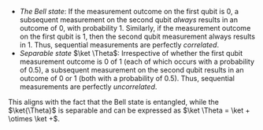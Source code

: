 - *The Bell state*: If the measurement outcome on the first qubit is $0$, a subsequent measurement on the second qubit *always* results in an outcome of $0$, with probability $1$. Similarly, if the measurement outcome on the first qubit is $1$, then the second qubit measurement always results in $1$. Thus, sequential measurements are perfectly *correlated*.
- *Separable state* $\ket \Theta$: Irrespective of whether the first qubit measurement outcome is $0$ of $1$ (each of which occurs with a probability of $0.5$), a subsequent measurement on the second qubit results in an outcome of $0$ or $1$ (both with a probability of $0.5$). Thus, sequential measurements are perfectly *uncorrelated*.  

This aligns with the fact that the Bell state is entangled, while the $\ket{\Theta}$ is separable and can be expressed as $\ket \Theta = \ket + \otimes \ket +$.
